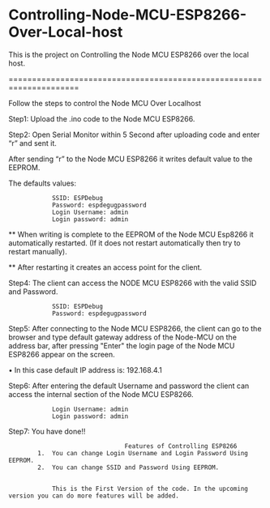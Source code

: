 # Controlling-Node-MCU-ESP8266-Over-Local-host
This is the project on Controlling the Node MCU ESP8266 over the local host.

=====================================================================

Follow the steps to control the Node MCU Over Localhost

Step1: Upload the .ino code to the Node MCU ESP8266.

Step2: Open Serial Monitor within 5 Second after uploading code and enter “r” and sent it.
 
After sending “r” to the Node MCU ESP8266 it writes default value to the EEPROM.

The defaults values:

				SSID: ESPDebug
				Password: espdegugpassword
				Login Username: admin
				Login password: admin

** When writing is complete to the EEPROM of the Node MCU Esp8266 it automatically restarted. (If it does not restart automatically then try to restart manually).


** After restarting it creates an access point for the client. 

Step4: The client can access the NODE MCU ESP8266 with the valid SSID and Password.

				SSID: ESPDebug
				Password: espdegugpassword

Step5: After connecting to the Node MCU ESP8266, the client can go to the browser and type default gateway address of the Node-MCU on the address bar, after pressing "Enter" the login page of the Node MCU ESP8266 appear on the screen.

•	In this case default IP address is:
					192.168.4.1


Step6: After entering the default Username and password the client can access the internal section of the Node MCU ESP8266. 

				Login Username: admin
				Login password: admin

Step7: You have done!!
									



									Features of Controlling ESP8266
			1.	You can change Login Username and Login Password Using EEPROM.
			2.	You can change SSID and Password Using EEPROM.


				This is the First Version of the code. In the upcoming version you can do more features will be added.

